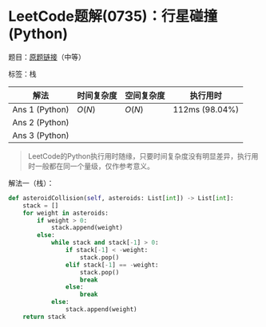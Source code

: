 # LeetCode题解(0735)：行星碰撞(Python)

题目：[原题链接](https://leetcode-cn.com/problems/asteroid-collision/)（中等）

标签：栈

| 解法           | 时间复杂度 | 空间复杂度 | 执行用时       |
| -------------- | ---------- | ---------- | -------------- |
| Ans 1 (Python) | $O(N)$     | $O(N)$     | 112ms (98.04%) |
| Ans 2 (Python) |            |            |                |
| Ans 3 (Python) |            |            |                |

>  LeetCode的Python执行用时随缘，只要时间复杂度没有明显差异，执行用时一般都在同一个量级，仅作参考意义。

解法一（栈）：

```python
def asteroidCollision(self, asteroids: List[int]) -> List[int]:
    stack = []
    for weight in asteroids:
        if weight > 0:
            stack.append(weight)
        else:
            while stack and stack[-1] > 0:
                if stack[-1] < -weight:
                    stack.pop()
                elif stack[-1] == -weight:
                    stack.pop()
                    break
                else:
                    break
            else:
                stack.append(weight)
    return stack
```